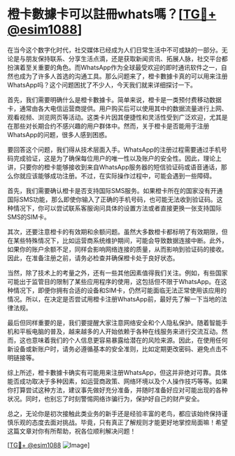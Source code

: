 # 橙卡數據卡可以註冊whats嗎？[[TG💪+ @esim1088](https://t.me/s/esim1088)]

在当今这个数字化时代，社交媒体已经成为人们日常生活中不可或缺的一部分。无论是与朋友保持联系、分享生活点滴，还是获取新闻资讯、拓展人脉，社交平台都扮演着至关重要的角色。而WhatsApp作为全球最受欢迎的即时通讯软件之一，自然也成为了许多人首选的沟通工具。那么问题来了，橙卡數據卡真的可以用来注册WhatsApp吗？这个问题困扰了不少人，今天我们就来详细探讨一下。

首先，我们需要明确什么是橙卡數據卡。简单来说，橙卡是一类预付费移动数据卡，通常由各大电信运营商提供。用户购买后可以使用其中的数据流量进行上网、观看视频、浏览网页等活动。这类卡片因其便捷性和灵活性受到广泛欢迎，尤其是在那些对长期合约不感兴趣的用户群体中。然而，关于橙卡是否能用于注册WhatsApp的问题，很多人感到困惑。

要回答这个问题，我们得从技术层面入手。WhatsApp的注册过程需要通过手机号码完成验证，这是为了确保每位用户的唯一性以及账户的安全性。因此，理论上讲，只要你的橙卡能够接收到来自WhatsApp服务器的短信验证码或语音通话，那么你就应该能够成功注册。不过，在实际操作过程中，可能会遇到一些障碍。

首先，我们需要确认橙卡是否支持国际SMS服务。如果橙卡所在的国家没有开通国际SMS功能，那么即使你输入了正确的手机号码，也可能无法收到验证码。这种情况下，你可以尝试联系客服询问具体的设置方法或者直接更换一张支持国际SMS的SIM卡。

其次，还要注意橙卡的有效期和余额问题。虽然大多数橙卡都标明了有效期限，但在某些特殊情况下，比如运营商系统维护期间，可能会导致数据连接中断。此外，如果你的账户余额不足，同样会影响网络连接的质量，从而影响到验证码的接收。因此，在准备注册之前，请务必检查并确保橙卡处于良好状态。

当然，除了技术上的考量之外，还有一些其他因素值得我们关注。例如，有些国家可能出于监管目的限制了某些应用程序的使用，这包括但不限于WhatsApp。在这种情况下，即便你拥有合适的设备和SIM卡，仍然可能面临无法正常使用该应用的情况。所以，在决定是否尝试用橙卡注册WhatsApp前，最好先了解一下当地的法律法规。

最后但同样重要的是，我们要提醒大家注意网络安全和个人隐私保护。随着智能手机和平板电脑的普及，越来越多的人开始依赖于各种在线服务来进行交流互动。然而，这也意味着我们的个人信息更容易暴露给潜在的风险来源。因此，在使用任何新设备或新账户时，请务必遵循基本的安全准则，比如定期更改密码、避免点击不明链接等。

综上所述，橙卡數據卡确实有可能用来注册WhatsApp，但这并非绝对可靠。具体能否成功取决于多种因素，如运营商政策、网络环境以及个人操作技巧等等。如果你打算尝试这种方法，建议事先做好充分准备，并随时准备好应对可能出现的各种状况。同时，也别忘了时刻警惕网络诈骗行为，保护好自己的财产安全。

总之，无论你是初次接触此类业务的新手还是经验丰富的老鸟，都应该始终保持谨慎乐观的态度去面对挑战。毕竟，只有真正了解规则才能更好地掌控局面嘛！希望这篇文章对你有所帮助，祝各位顺利解决问题！

[[TG💪+ @esim1088](https://t.me/s/esim1088) ![Image](https://i.postimg.cc/4NQfJmqS/Snipaste-2025-05-13-00-14-12.png)]